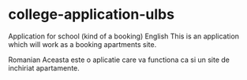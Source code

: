 # college-application-ulbs
Application for school (kind of a booking)
English
This is an application which will work as a booking apartments site.

Romanian
Aceasta este o aplicatie care va functiona ca si un site de inchiriat apartamente.
